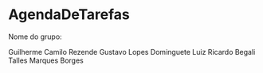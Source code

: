 # AgendaDeTarefas

Nome do grupo:

Guilherme Camilo Rezende
Gustavo Lopes Dominguete
Luiz Ricardo Begali
Talles Marques Borges
